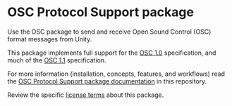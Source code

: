 # OSC Protocol Support package

Use the OSC package to send and receive Open Sound Control (OSC) format messages from Unity.

This package implements full support for the [OSC 1.0](https://opensoundcontrol.stanford.edu/spec-1_0.html) specification, and much of the [OSC 1.1](https://opensoundcontrol.stanford.edu/files/2009-NIME-OSC-1.1.pdf) specification.

For more information (installation, concepts, features, and workflows) read the [OSC Protocol Support package documentation](Documentation~/index.md) in this repository.

Review the specific [license terms](LICENSE.md) about this package.

